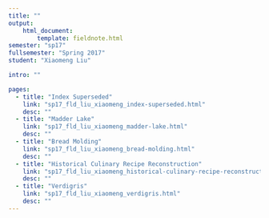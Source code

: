 ```yaml
---
title: ""
output:
    html_document:
        template: fieldnote.html
semester: "sp17"
fullsemester: "Spring 2017"
student: "Xiaomeng Liu"

intro: ""

pages:
  - title: "Index Superseded"
    link: "sp17_fld_liu_xiaomeng_index-superseded.html"
    desc: ""
  - title: "Madder Lake"
    link: "sp17_fld_liu_xiaomeng_madder-lake.html"
    desc: ""
  - title: "Bread Molding"
    link: "sp17_fld_liu_xiaomeng_bread-molding.html"
    desc: ""
  - title: "Historical Culinary Recipe Reconstruction"
    link: "sp17_fld_liu_xiaomeng_historical-culinary-recipe-reconstruction.html"
    desc: ""
  - title: "Verdigris"
    link: "sp17_fld_liu_xiaomeng_verdigris.html"
    desc: ""
---
```

